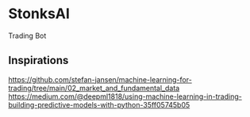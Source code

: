 # StonksAI
Trading Bot

## Inspirations
https://github.com/stefan-jansen/machine-learning-for-trading/tree/main/02_market_and_fundamental_data
https://medium.com/@deepml1818/using-machine-learning-in-trading-building-predictive-models-with-python-35ff05745b05

